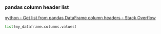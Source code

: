 ### pandas column header list


[python - Get list from pandas DataFrame column headers - Stack Overflow](https://stackoverflow.com/questions/19482970/get-list-from-pandas-dataframe-column-headers "python - Get list from pandas DataFrame column headers - Stack Overflow")




```python
list(my_dataframe.columns.values)

```

